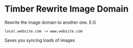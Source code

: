 # Timber Rewrite Image Domain

Rewrite the image domain to another one. E.G

`local.website.com -> www.website.com`

Saves you syncing loads of images
